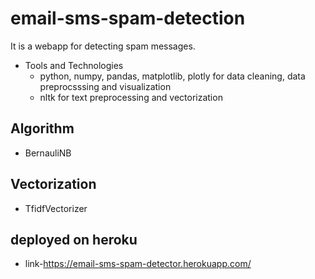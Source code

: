 # email-sms-spam-detection
It is a webapp for detecting spam messages.
- Tools and Technologies
  - python, numpy, pandas, matplotlib, plotly for data cleaning, data preprocsssing and visualization
  - nltk for text preprocessing and vectorization
## Algorithm
- BernauliNB
## Vectorization
- TfidfVectorizer
## deployed on heroku
- link-https://email-sms-spam-detector.herokuapp.com/
